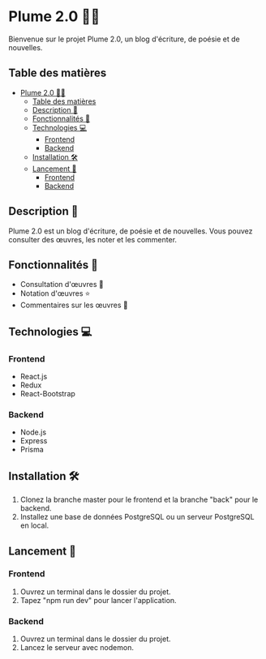 # Plume 2.0 📝🌸

Bienvenue sur le projet Plume 2.0, un blog d'écriture, de poésie et de nouvelles.

## Table des matières

- [Plume 2.0 📝🌸](#plume-20-)
  - [Table des matières](#table-des-matières)
  - [Description 📘](#description-)
  - [Fonctionnalités 🚀](#fonctionnalités-)
  - [Technologies 💻](#technologies-)
    - [Frontend](#frontend)
    - [Backend](#backend)
  - [Installation 🛠️](#installation-️)
  - [Lancement 🚀](#lancement-)
    - [Frontend](#frontend-1)
    - [Backend](#backend-1)

## Description 📘

Plume 2.0 est un blog d'écriture, de poésie et de nouvelles. Vous pouvez consulter des œuvres, les noter et les commenter.

## Fonctionnalités 🚀

- Consultation d'œuvres 📖
- Notation d'œuvres ⭐
- Commentaires sur les œuvres 💬

## Technologies 💻

### Frontend

- React.js
- Redux
- React-Bootstrap

### Backend

- Node.js
- Express
- Prisma

## Installation 🛠️

1. Clonez la branche master pour le frontend et la branche "back" pour le backend.
2. Installez une base de données PostgreSQL ou un serveur PostgreSQL en local.

## Lancement 🚀

### Frontend

1. Ouvrez un terminal dans le dossier du projet.
2. Tapez "npm run dev" pour lancer l'application.

### Backend

1. Ouvrez un terminal dans le dossier du projet.
2. Lancez le serveur avec nodemon.


